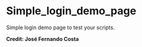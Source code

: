 # Simple_login_demo_page

Simple login demo page to test your scripts.

**Credit: José Fernando Costa**
